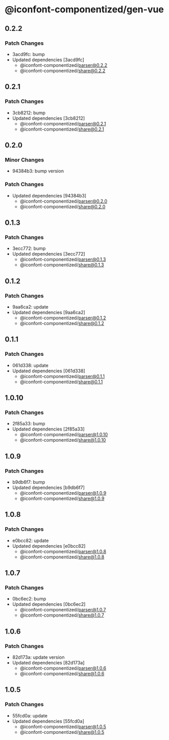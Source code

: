# @iconfont-componentized/gen-vue

## 0.2.2

### Patch Changes

-   3acd9fc: bump
-   Updated dependencies [3acd9fc]
    -   @iconfont-componentized/parser@0.2.2
    -   @iconfont-componentized/share@0.2.2

## 0.2.1

### Patch Changes

-   3cb8212: bump
-   Updated dependencies [3cb8212]
    -   @iconfont-componentized/parser@0.2.1
    -   @iconfont-componentized/share@0.2.1

## 0.2.0

### Minor Changes

-   94384b3: bump version

### Patch Changes

-   Updated dependencies [94384b3]
    -   @iconfont-componentized/parser@0.2.0
    -   @iconfont-componentized/share@0.2.0

## 0.1.3

### Patch Changes

-   3ecc772: bump
-   Updated dependencies [3ecc772]
    -   @iconfont-componentized/parser@0.1.3
    -   @iconfont-componentized/share@0.1.3

## 0.1.2

### Patch Changes

-   9aa6ca2: update
-   Updated dependencies [9aa6ca2]
    -   @iconfont-componentized/parser@0.1.2
    -   @iconfont-componentized/share@0.1.2

## 0.1.1

### Patch Changes

-   061d338: update
-   Updated dependencies [061d338]
    -   @iconfont-componentized/parser@0.1.1
    -   @iconfont-componentized/share@0.1.1

## 1.0.10

### Patch Changes

-   2f85a33: bump
-   Updated dependencies [2f85a33]
    -   @iconfont-componentized/parser@1.0.10
    -   @iconfont-componentized/share@1.0.10

## 1.0.9

### Patch Changes

-   b9db6f7: bump
-   Updated dependencies [b9db6f7]
    -   @iconfont-componentized/parser@1.0.9
    -   @iconfont-componentized/share@1.0.9

## 1.0.8

### Patch Changes

-   e0bcc82: update
-   Updated dependencies [e0bcc82]
    -   @iconfont-componentized/parser@1.0.8
    -   @iconfont-componentized/share@1.0.8

## 1.0.7

### Patch Changes

-   0bc6ec2: bump
-   Updated dependencies [0bc6ec2]
    -   @iconfont-componentized/parser@1.0.7
    -   @iconfont-componentized/share@1.0.7

## 1.0.6

### Patch Changes

-   82d173a: update version
-   Updated dependencies [82d173a]
    -   @iconfont-componentized/parser@1.0.6
    -   @iconfont-componentized/share@1.0.6

## 1.0.5

### Patch Changes

-   55fcd0a: update
-   Updated dependencies [55fcd0a]
    -   @iconfont-componentized/parser@1.0.5
    -   @iconfont-componentized/share@1.0.5
